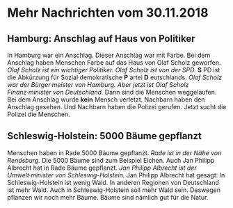 # Mehr Nachrichten vom 30.11.2018


## Hamburg: Anschlag auf Haus von Politiker
In Hamburg war ein Anschlag. Dieser Anschlag war mit Farbe. Bei dem Anschlag haben Menschen Farbe auf das Haus von Olaf Scholz geworfen. 
*Olaf Scholz ist ein wichtiger Politiker.* 
*Olaf Scholz ist von der SPD.* 
**S** PD ist die Abkürzung für Sozial·demokratische **P** artei **D** eutschlands. 
*Olaf Scholz war der Bürger·meister von Hamburg.* 
*Aber jetzt ist Olaf Scholz Finanz·minister von Deutschland.* Dann sind die Menschen weggelaufen. Bei dem Anschlag wurde **kein** Mensch verletzt. Nachbarn haben den Anschlag gesehen. Und Nachbarn haben die Polizei gerufen. Jetzt sucht die Polizei die Menschen. 

## Schleswig-Holstein: 5000 Bäume gepflanzt
Menschen haben in Rade 5000 Bäume gepflanzt. 
*Rade ist in der Nähe von Rendsburg.* Die 5000 Bäume sind zum Beispiel Eichen. Auch Jan Philipp Albrecht hat in Rade Bäume gepflanzt. 
*Jan Philipp Albrecht ist der Umwelt·minister von Schleswig-Holstein.* Jan Philipp Albrecht hat gesagt: In Schleswig-Holstein ist wenig Wald. In anderen Regionen von Deutschland ist mehr Wald. Auch in Schleswig-Holstein soll mehr Wald sein. Deswegen pflanzen wir noch mehr Bäume. Bäume sind nämlich gut für die Natur. 
